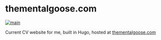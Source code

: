 # thementalgoose.com 

[![main](https://github.com/thementalgoose/web-thementalgoose/workflows/Main/badge.svg)](https://github.com/thementalgoose/web-thementalgoose/actions)

Current CV website for me, built in Hugo, hosted at [thementalgoose.com](https://thementalgoose.com)